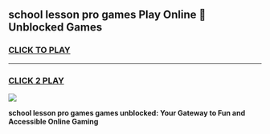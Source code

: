 
## school lesson pro games Play Online 👋 Unblocked Games
<h3>
<a href="https://news.freeplayer.one?title=school_lesson_pro_games&ref=17GH">CLICK TO PLAY</a></h3>
<hr>

<h3>
<a href="https://news.freeplayer.one?title=school_lesson_pro_games&ref=17GH">CLICK 2 PLAY</a>
  
</h3>

<a href="https://news.freeplayer.one?title=school_lesson_pro_games&ref=17GH/"><img src="https://clearcache.store/games.png"></a>


**school lesson pro games games unblocked: Your Gateway to Fun and Accessible Online Gaming**
